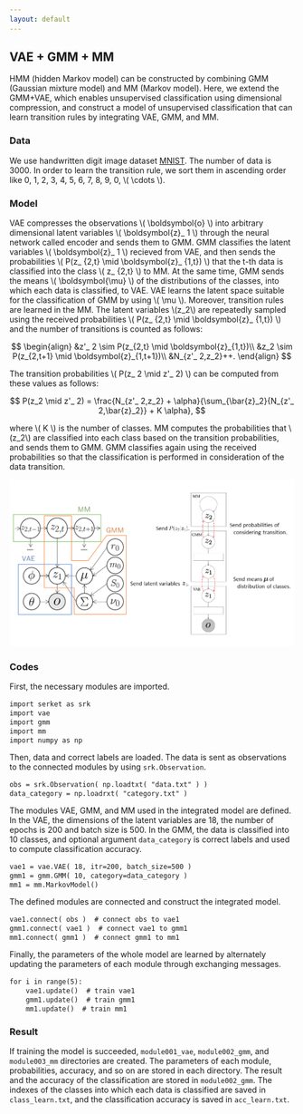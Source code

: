 ```yaml
---
layout: default
---
```

## VAE + GMM + MM
HMM (hidden Markov model) can be constructed by combining GMM (Gaussian mixture model) and MM (Markov model).
Here, we extend the GMM+VAE, which enables unsupervised classification using dimensional compression, and construct a model of unsupervised classification that can learn transition rules by integrating VAE, GMM, and MM. 

### Data
We use handwritten digit image dataset [MNIST](http://yann.lecun.com/exdb/mnist/).
The number of data is 3000.
In order to learn the transition rule, we sort them in ascending order like 0, 1, 2, 3, 4, 5, 6, 7, 8, 9, 0, \\( \cdots \\).

### Model

<!--
VAEは，観測 \\( \boldsymbol{o} \\) をエンコーダーにあたるニューラルネットを通して任意の次元の潜在変数 \\( \boldsymbol{z}_ 1 \\) に圧縮し，GMMへ送信する．
GMMは，VAEから送られてきた潜在変数 \\( \boldsymbol{z}_ 1 \\) を分類し，\\( t \\) 番目のデータがクラス \\( z_ {2,t} \\) に分類される確率 \\( P(z_ {2,t} \mid \boldsymbol{z}_ {1,t}) \\) をMMへ送信，分類されたクラスの平均 \\( \boldsymbol{\mu} \\) をVAEへ送信する．
VAEは，\\( \boldsymbol{\mu} \\) を用いることでGMMの分類に適した潜在空間が学習する．
MMは，送られてきた確率 \\( P(z_ {2,t} \mid \boldsymbol{z}_ {1,t}) \\) を用いて繰り返しサンプリングを行い，次のように遷移回数をカウントする．
-->

VAE compresses the observations \\( \boldsymbol{o} \\) into arbitrary dimensional latent variables \\( \boldsymbol{z}_ 1 \\)  through the neural network called encoder and sends them to GMM.
GMM classifies the latent variables \\( \boldsymbol{z}_ 1 \\) recieved from VAE, and then sends the probabilities \\( P(z_ {2,t} \mid \boldsymbol{z}_ {1,t}) \\) that the t-th data is classified into the class \\( z_ {2,t} \\) to MM. 
At the same time, GMM sends the means \\( \boldsymbol{\mu} \\) of the distributions of the classes, into which each data is classified, to VAE.
VAE learns the latent space suitable for the classification of GMM by using \\( \mu \\).
Moreover, transition rules are learned in the MM. 
The latent variables \\(z_2\\) are  repeatedly sampled using the received probabilities \\( P(z_ {2,t} \mid \boldsymbol{z}_ {1,t}) \\) and the number of transitions is counted as follows: 

$$
\begin{align}
&z'_ 2 \sim P(z_{2,t} \mid \boldsymbol{z}_{1,t})\\
&z_2 \sim P(z_{2,t+1} \mid \boldsymbol{z}_{1,t+1})\\
&N_{z'_ 2,z_2}++. 
\end{align}
$$

<!--
この値から遷移確率 \\( P(z_ 2 \mid z'_ 2) \\) は次のように計算することができる．
-->

The transition probabilities \\( P(z_ 2 \mid z'_ 2) \\) can be computed from these values as follows: 

$$
P(z_2 \mid z'_ 2) = \frac{N_{z'_ 2,z_2} + \alpha}{\sum_{\bar{z}_2}{N_{z'_ 2,\bar{z}_2}} + K \alpha}, 
$$

<!--
ただし，\\( K \\) はGMMのクラス数である．
この確率を用いて遷移を考慮したそれぞれのクラスに分類される確率を計算し，GMMへ送信する．
GMMは，送られた確率も用いて再度分類を行うことでデータの遷移を考慮した分類が行われる．
-->

where \\( K \\) is the number of classes.
MM computes the probabilities that \\(z_2\\) are classified into each class based on the transition probabilities, and sends them to GMM.
GMM classifies again using the received probabilities so that the classification is performed in consideration of the data transition.


<div align="center">
<img src="img/vae-gmm-mm/vae-gmm-mm.png" width="750px">
</div>

### Codes
First, the necessary modules are imported. 

```
import serket as srk
import vae
import gmm
import mm
import numpy as np
```

Then, data and correct labels are loaded.
The data is sent as observations to the connected modules by using `srk.Observation`.

```
obs = srk.Observation( np.loadtxt( "data.txt" ) )
data_category = np.loadrxt( "category.txt" )
```

The modules VAE, GMM, and MM used in the integrated model are defined.
In the VAE, the dimensions of the latent variables are 18, the number of epochs is 200 and batch size is 500.
In the GMM, the data is classified into 10 classes, and optional argument `data_category` is correct labels and used to compute classification accuracy. 

```
vae1 = vae.VAE( 18, itr=200, batch_size=500 )
gmm1 = gmm.GMM( 10, category=data_category )
mm1 = mm.MarkovModel()
```

The defined modules are connected and construct the integrated model.

```
vae1.connect( obs )  # connect obs to vae1
gmm1.connect( vae1 )  # connect vae1 to gmm1
mm1.connect( gmm1 )  # connect gmm1 to mm1
```

Finally, the parameters of the whole model are learned by alternately updating the parameters of each module through exchanging messages. 

```
for i in range(5):
    vae1.update()  # train vae1
    gmm1.update()  # train gmm1
    mm1.update()  # train mm1
```

### Result
If training the model is succeeded, `module001_vae`, `module002_gmm`, and `module003_mm` directories are created.
The parameters of each module, probabilities, accuracy, and so on are stored in each directory.
The result and the accuracy of the classification are stored in `module002_gmm`.
The indexes of the classes into which each data is classified are saved in `class_learn.txt`, and the classification accuracy is saved in `acc_learn.txt`.
